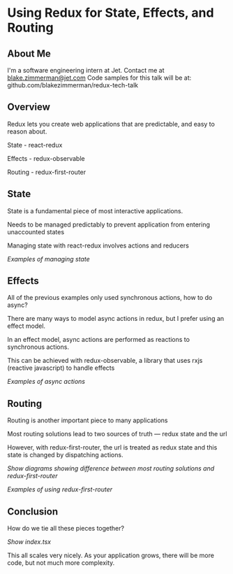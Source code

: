# Using Redux for State, Effects, and Routing

## About Me

I'm a software engineering intern at Jet.
Contact me at blake.zimmerman@jet.com
Code samples for this talk will be at: github.com/blakezimmerman/redux-tech-talk


## Overview

Redux lets you create web applications that are predictable, and easy to reason about.

State - react-redux

Effects - redux-observable

Routing - redux-first-router


## State

State is a fundamental piece of most interactive applications.

Needs to be managed predictably to prevent application from entering unaccounted states

Managing state with react-redux involves actions and reducers

*Examples of managing state*


## Effects

All of the previous examples only used synchronous actions, how to do async?

There are many ways to model async actions in redux, but I prefer using an effect model.

In an effect model, async actions are performed as reactions to synchronous actions.

This can be achieved with redux-observable, a library that uses rxjs (reactive javascript) to handle effects

*Examples of async actions*


## Routing

Routing is another important piece to many applications

Most routing solutions lead to two sources of truth — redux state and the url

However, with redux-first-router, the url is treated as redux state and this state is changed by dispatching actions.

*Show diagrams showing difference between most routing solutions and redux-first-router*

*Examples of using redux-first-router*


## Conclusion

How do we tie all these pieces together?

*Show index.tsx*

This all scales very nicely. As your application grows, there will be more code, but not much more complexity.
